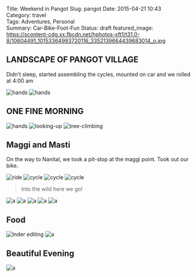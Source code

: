 Title: Weekend in Pangot
Slug: pangot
Date: 2015-04-21 10:43  
Category: travel  
Tags: Adventures, Personal  
Summary: Car-Bike-Foot-Fun
Status: draft
featured_image: https://scontent-cdg.xx.fbcdn.net/hphotos-xft1/t31.0-8/10604491_10153364993720116_3352139664439683014_o.jpg

## LANDSCAPE OF PANGOT VILLAGE

Didn’t sleep, started assembling the cycles, mounted on car and we rolled at 4:00 am

<div class="gallery">

![hands](https://scontent-cdg.xx.fbcdn.net/hphotos-xpa1/t31.0-8/11077013_10153236525796057_361240711555960077_o.jpg)
![hands](https://fbcdn-sphotos-c-a.akamaihd.net/hphotos-ak-xpf1/t31.0-8/10985318_10153236527496057_531354141061947347_o.jpg)

</div>

## ONE FINE MORNING



<div class='gallery'>

![hands](https://fbcdn-sphotos-h-a.akamaihd.net/hphotos-ak-xpf1/t31.0-8/11082243_10153237053111057_7531018147804861614_o.jpg)
![looking-up](https://fbcdn-sphotos-d-a.akamaihd.net/hphotos-ak-xpf1/t31.0-8/10003833_10153237056131057_3315857256563675036_o.jpg)
![tree-climbing](https://scontent-cdg.xx.fbcdn.net/hphotos-xap1/t31.0-8/1898626_10153237054736057_3076698678487014910_o.jpg)

</div>

## Maggi and Masti

On the way to Nanital, we took a pit-stop at the maggi point. Took out our bike.

<div class="gallery">

![ride](https://fbcdn-sphotos-f-a.akamaihd.net/hphotos-ak-xap1/t31.0-8/11084092_10153236532041057_4162695951363010799_o.jpg)
![cycle](https://fbcdn-sphotos-e-a.akamaihd.net/hphotos-ak-xpa1/t31.0-8/11080526_10153240046576057_7011580567108847076_o.jpg)
![cycle](https://scontent-cdg.xx.fbcdn.net/hphotos-xpt1/t31.0-8/1506336_10153240044851057_1909752647070510433_o.jpg)
![cycle](https://fbcdn-sphotos-c-a.akamaihd.net/hphotos-ak-xpa1/t31.0-8/10835302_10153240050821057_2633989578394702585_o.jpg)
    
</div>

> Into the wild here we go!


<div class='gallery'>

![a](https://fbcdn-sphotos-e-a.akamaihd.net/hphotos-ak-xap1/t31.0-8/11082203_10153236487741057_795430320043702402_o.jpg)
![a](https://scontent-cdg.xx.fbcdn.net/hphotos-xta1/t31.0-8/11128809_10153236487426057_7836914293856395512_o.jpg)
![a](https://fbcdn-sphotos-d-a.akamaihd.net/hphotos-ak-xap1/t31.0-8/11047907_10153236514966057_5213332828267979975_o.jpg)
![a](https://fbcdn-sphotos-f-a.akamaihd.net/hphotos-ak-xaf1/t31.0-8/11092604_10153236514136057_1401062459466295880_o.jpg)
![a](https://scontent-cdg.xx.fbcdn.net/hphotos-xtp1/t31.0-8/11130375_10153240052881057_8992308798350553938_o.jpg)

</div>


## Food

<div class='gallery 2'>

![Inder editing](https://fbcdn-sphotos-b-a.akamaihd.net/hphotos-ak-xfp1/t31.0-8/11083707_10153364993925116_7067251896657542001_o.jpg)
![a](https://scontent-cdg.xx.fbcdn.net/hphotos-xfp1/t31.0-8/1540378_10153364994290116_2012633996165776793_o.jpg)

</div>

## Beautiful Evening

<div class="full">

![a](https://fbcdn-sphotos-a-a.akamaihd.net/hphotos-ak-xfp1/t31.0-8/11053335_10153236515741057_8869035928657423064_o.jpg)

</div>
